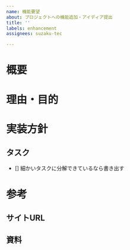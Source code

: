 ```yaml
---
name: 機能要望
about: プロジェクトへの機能追加・アイディア提出
title: ''
labels: enhancement
assignees: suzaku-tec

---
```


# 概要

# 理由・目的

# 実装方針

## タスク
- [] 細かいタスクに分解できているなら書き出す

# 参考

## サイトURL

## 資料
